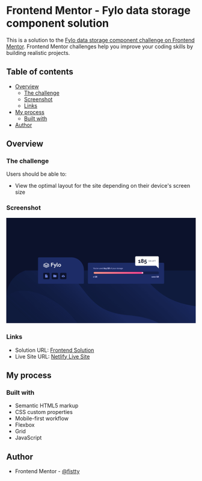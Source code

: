 # Frontend Mentor - Fylo data storage component solution

This is a solution to the [Fylo data storage component challenge on Frontend Mentor](https://www.frontendmentor.io/challenges/fylo-data-storage-component-1dZPRbV5n). Frontend Mentor challenges help you improve your coding skills by building realistic projects.

## Table of contents

- [Overview](#overview)
  - [The challenge](#the-challenge)
  - [Screenshot](#screenshot)
  - [Links](#links)
- [My process](#my-process)
  - [Built with](#built-with)
- [Author](#author)

## Overview

### The challenge

Users should be able to:

- View the optimal layout for the site depending on their device's screen size

### Screenshot

![](./Screenshot.png)

### Links

- Solution URL: [Frontend Solution](https://www.frontendmentor.io/solutions/fylo-data-storage-component-with-custom-animations-N0cTZZpLfw)
- Live Site URL: [Netlify Live Site](https://fistty-fylo-data-storage.netlify.app/)

## My process

### Built with

- Semantic HTML5 markup
- CSS custom properties
- Mobile-first workflow
- Flexbox
- Grid
- JavaScript

## Author

- Frontend Mentor - [@fistty](https://www.frontendmentor.io/profile/fistty)
